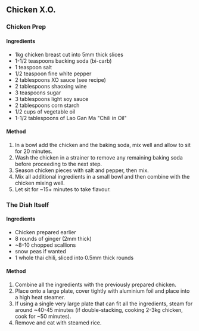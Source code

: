 ## Chicken X.O.

### Chicken Prep

#### Ingredients

* 1kg chicken breast cut into 5mm thick slices
* 1-1/2 teaspoons backing soda (bi-carb)
* 1 teaspoon salt
* 1/2 teaspoon fine white pepper
* 2 tablespoons XO sauce (see recipe)
* 2 tablespoons shaoxing wine
* 3 teaspoons sugar
* 3 tablespoons light soy sauce
* 2 tablespoons corn starch
* 1/2 cups of vegetable oil
* 1-1/2 tablespoons of Lao Gan Ma "Chili in Oil"

#### Method

1. In a bowl add the chicken and the baking soda, mix well and allow to sit for 20 minutes.
1. Wash the chicken in a strainer to remove any remaining baking soda before proceeding to the next step.
1. Season chicken pieces with salt and pepper, then mix.
1. Mix all additional ingredients in a small bowl and then combine with the chicken mixing well.
1. Let sit for ~15+ minutes to take flavour.


### The Dish Itself

#### Ingredients

* Chicken prepared earlier
* 8 rounds of ginger (2mm thick)
* ~8-10 chopped scallions
* snow peas if wanted
* 1 whole thai chili, sliced into 0.5mm thick rounds

#### Method

1. Combine all the ingredients with the previously prepared chicken.
1. Place onto a large plate, cover tightly with aluminium foil and place into a high heat steamer.
1. If using a single very large plate that can fit all the ingredients, steam for around ~40-45 minutes (if double-stacking, cooking 2-3kg chicken, cook for ~50 minutes).
1. Remove and eat with steamed rice.
